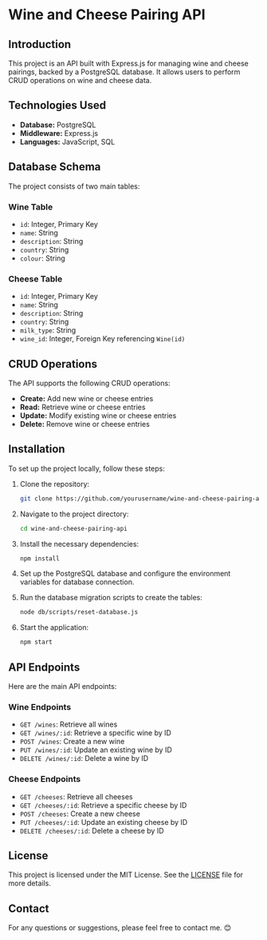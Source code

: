 # Wine and Cheese Pairing API

## Introduction
This project is an API built with Express.js for managing wine and cheese pairings, backed by a PostgreSQL database. It allows users to perform CRUD operations on wine and cheese data.

## Technologies Used
- **Database:** PostgreSQL
- **Middleware:** Express.js
- **Languages:** JavaScript, SQL

## Database Schema
The project consists of two main tables:

### Wine Table
- `id`: Integer, Primary Key
- `name`: String
- `description`: String
- `country`: String
- `colour`: String

### Cheese Table
- `id`: Integer, Primary Key
- `name`: String
- `description`: String
- `country`: String
- `milk_type`: String
- `wine_id`: Integer, Foreign Key referencing `Wine(id)`

## CRUD Operations
The API supports the following CRUD operations:

- **Create:** Add new wine or cheese entries
- **Read:** Retrieve wine or cheese entries
- **Update:** Modify existing wine or cheese entries
- **Delete:** Remove wine or cheese entries

## Installation
To set up the project locally, follow these steps:

1. Clone the repository:
    ```sh
    git clone https://github.com/yourusername/wine-and-cheese-pairing-api.git
    ```

2. Navigate to the project directory:
    ```sh
    cd wine-and-cheese-pairing-api
    ```

3. Install the necessary dependencies:
    ```sh
    npm install
    ```

4. Set up the PostgreSQL database and configure the environment variables for database connection.

5. Run the database migration scripts to create the tables:
    ```sh
    node db/scripts/reset-database.js
    ```

6. Start the application:
    ```sh
    npm start
    ```

## API Endpoints
Here are the main API endpoints:

### Wine Endpoints
- `GET /wines`: Retrieve all wines
- `GET /wines/:id`: Retrieve a specific wine by ID
- `POST /wines`: Create a new wine
- `PUT /wines/:id`: Update an existing wine by ID
- `DELETE /wines/:id`: Delete a wine by ID

### Cheese Endpoints
- `GET /cheeses`: Retrieve all cheeses
- `GET /cheeses/:id`: Retrieve a specific cheese by ID
- `POST /cheeses`: Create a new cheese
- `PUT /cheeses/:id`: Update an existing cheese by ID
- `DELETE /cheeses/:id`: Delete a cheese by ID


## License
This project is licensed under the MIT License. See the [LICENSE](LICENSE) file for more details.

## Contact
For any questions or suggestions, please feel free to contact me. 😊
